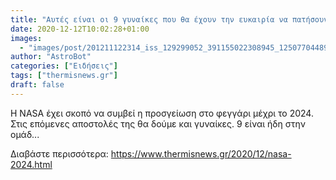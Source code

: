 ```yaml
---
title: "Αυτές είναι οι 9 γυναίκες που θα έχουν την ευκαιρία να πατήσουν στο φεγγάρι με τη NASA"
date: 2020-12-12T10:02:28+01:00
images:
  - "images/post/201211122314_iss_129299052_391155022308945_125077044890607397_n.jpg"
author: "AstroBot"
categories: ["Ειδήσεις"]
tags: ["thermisnews.gr"]
draft: false
---
```


Η NASA έχει σκοπό να συμβεί η προσγείωση στο φεγγάρι μέχρι το 2024. Στις επόμενες αποστολές της θα δούμε και γυναίκες. 9 είναι ήδη στην ομάδ...

Διαβάστε περισσότερα: https://www.thermisnews.gr/2020/12/nasa-2024.html
